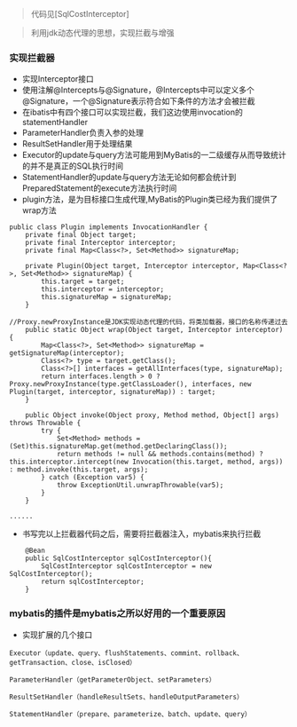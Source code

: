 > 代码见[SqlCostInterceptor]

> 利用jdk动态代理的思想，实现拦截与增强


### 实现拦截器
- 实现Interceptor接口
- 使用注解@Intercepts与@Signature，@Intercepts中可以定义多个@Signature，一个@Signature表示符合如下条件的方法才会被拦截
- 在ibatis中有四个接口可以实现拦截，我们这边使用invocation的statementHandler
- ParameterHandler负责入参的处理
- ResultSetHandler用于处理结果
- Executor的update与query方法可能用到MyBatis的一二级缓存从而导致统计的并不是真正的SQL执行时间
- StatementHandler的update与query方法无论如何都会统计到PreparedStatement的execute方法执行时间
- plugin方法，是为目标接口生成代理,MyBatis的Plugin类已经为我们提供了wrap方法
```text
public class Plugin implements InvocationHandler {
    private final Object target;
    private final Interceptor interceptor;
    private final Map<Class<?>, Set<Method>> signatureMap;

    private Plugin(Object target, Interceptor interceptor, Map<Class<?>, Set<Method>> signatureMap) {
        this.target = target;
        this.interceptor = interceptor;
        this.signatureMap = signatureMap;
    }

//Proxy.newProxyInstance是JDK实现动态代理的代码，将类加载器，接口的名称传递过去
    public static Object wrap(Object target, Interceptor interceptor) {
        Map<Class<?>, Set<Method>> signatureMap = getSignatureMap(interceptor);
        Class<?> type = target.getClass();
        Class<?>[] interfaces = getAllInterfaces(type, signatureMap);
        return interfaces.length > 0 ? Proxy.newProxyInstance(type.getClassLoader(), interfaces, new Plugin(target, interceptor, signatureMap)) : target;
    }

    public Object invoke(Object proxy, Method method, Object[] args) throws Throwable {
        try {
            Set<Method> methods = (Set)this.signatureMap.get(method.getDeclaringClass());
            return methods != null && methods.contains(method) ? this.interceptor.intercept(new Invocation(this.target, method, args)) : method.invoke(this.target, args);
        } catch (Exception var5) {
            throw ExceptionUtil.unwrapThrowable(var5);
        }
    }

......
```

- 书写完以上拦截器代码之后，需要将拦截器注入，mybatis来执行拦截
```text
    @Bean
    public SqlCostInterceptor sqlCostInterceptor(){
        SqlCostInterceptor sqlCostInterceptor = new SqlCostInterceptor();
        return sqlCostInterceptor;
    }
```


### mybatis的插件是mybatis之所以好用的一个重要原因
- 实现扩展的几个接口
```text
Executor（update、query、flushStatements、commint、rollback、getTransaction、close、isClosed）

ParameterHandler（getParameterObject、setParameters）

ResultSetHandler（handleResultSets、handleOutputParameters）

StatementHandler（prepare、parameterize、batch、update、query）
```